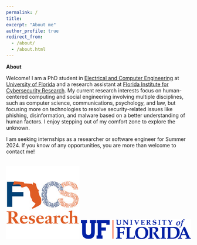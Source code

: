 ```yaml
---
permalink: /
title: 
excerpt: "About me"
author_profile: true
redirect_from: 
  - /about/
  - /about.html
---
```


**About**

Welcome! I am a PhD student in [Electrical and Computer Engineering](https://www.ece.ufl.edu/) at [University of Florida](https://www.ufl.edu/) and a research assistant at [Florida Institute for Cybersecurity Research](https://fics.institute.ufl.edu/). My current research interests focus on human-centered computing and social engineering involving multiple disciplines, such as computer science, communications, psychology, and law, but focusing more on technologies to resolve security-related issues like phishing, disinformation, and malware based on a better understanding of human factors. I enjoy stepping out of my comfort zone to explore the unknown. 

I am seeking internships as a researcher or software engineer for Summer 2024. If you know of any opportunities, you are more than welcome to contact me!


<br>
<img src="/files/fics.jpg" alt="FICS Logo" width="">

<img src="/files/Horizontal_Logo-RGB_Raster-BLUE_ORANGE.png" alt="UF Logo" width="300">
